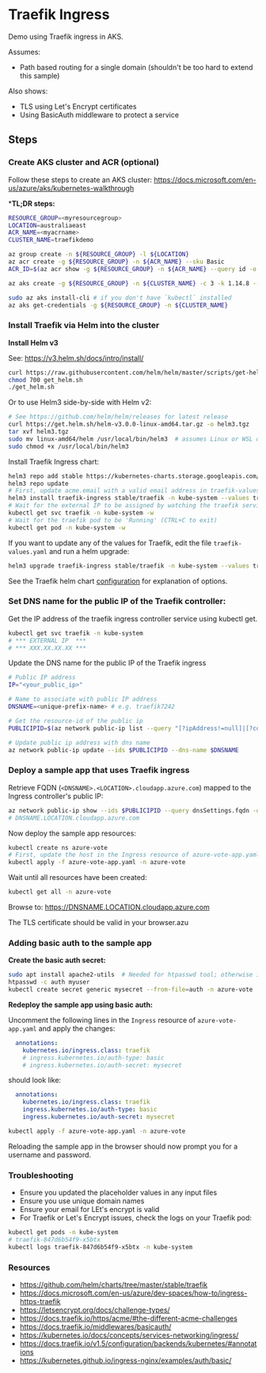 Traefik Ingress
===============

Demo using Traefik ingress in AKS.

Assumes:
- Path based routing for a single domain (shouldn't be too hard to extend this sample)

Also shows:
- TLS using Let's Encrypt certificates
- Using BasicAuth middleware to protect a service

Steps
-----

### Create AKS cluster and ACR (optional)

Follow these steps to create an AKS cluster: https://docs.microsoft.com/en-us/azure/aks/kubernetes-walkthrough

***TL;DR steps:**

```sh
RESOURCE_GROUP=<myresourcegroup>
LOCATION=australiaeast
ACR_NAME=<myacrname>
CLUSTER_NAME=traefikdemo

az group create -n ${RESOURCE_GROUP} -l ${LOCATION}
az acr create -g ${RESOURCE_GROUP} -n ${ACR_NAME} --sku Basic
ACR_ID=$(az acr show -g ${RESOURCE_GROUP} -n ${ACR_NAME} --query id -o tsv)

az aks create -g ${RESOURCE_GROUP} -n ${CLUSTER_NAME} -c 3 -k 1.14.8 --vm-set-type VirtualMachineScaleSets --load-balancer-sku standard --attach-acr ${ACR_ID} -a monitoring --generate-ssh-keys

sudo az aks install-cli # if you don't have `kubectl` installed
az aks get-credentials -g ${RESOURCE_GROUP} -n ${CLUSTER_NAME}
```

### Install Traefik via Helm into the cluster

**Install Helm v3**

See: https://v3.helm.sh/docs/intro/install/

```sh
curl https://raw.githubusercontent.com/helm/helm/master/scripts/get-helm-3 > get_helm.sh
chmod 700 get_helm.sh
./get_helm.sh
```

Or to use Helm3 side-by-side with Helm v2:

```sh
# See https://github.com/helm/helm/releases for latest release
curl https://get.helm.sh/helm-v3.0.0-linux-amd64.tar.gz -o helm3.tgz
tar xvf helm3.tgz
sudo mv linux-amd64/helm /usr/local/bin/helm3  # assumes Linux or WSL on Windows
sudo chmod +x /usr/local/bin/helm3
```

Install Traefik Ingress chart:


```sh
helm3 repo add stable https://kubernetes-charts.storage.googleapis.com/
helm3 repo update
# First, update acme.email with a valid email address in traefik-values.yaml
helm3 install traefik-ingress stable/traefik -n kube-system --values traefik-values.yaml
# Wait for the external IP to be assigned by watching the traefik service (CTRL+C to exit)
kubectl get svc traefik -n kube-system -w
# Wait for the traefik pod to be 'Running' (CTRL+C to exit)
kubectl get pod -n kube-system -w
```

If you want to update any of the values for Traefik, edit the file `traefik-values.yaml` and run a helm upgrade:

```sh
helm3 upgrade traefik-ingress stable/traefik -n kube-system --values traefik-values.yaml
```

See the Traefik helm chart [configuration](https://github.com/helm/charts/tree/master/stable/traefik#configuration) for explanation of options.

### Set DNS name for the public IP of the Traefik controller:

Get the IP address of the traefik ingress controller service using kubectl get.

```sh
kubectl get svc traefik -n kube-system
# *** EXTERNAL IP  ***
# *** XXX.XX.XX.XX ***
```

Update the DNS name for the public IP of the Traefik ingress

```sh
# Public IP address
IP="<your_public_ip>"

# Name to associate with public IP address
DNSNAME=<unique-prefix-name> # e.g. traefik7242

# Get the resource-id of the public ip
PUBLICIPID=$(az network public-ip list --query "[?ipAddress!=null]|[?contains(ipAddress, '$IP')].[id]" --output tsv)

# Update public ip address with dns name
az network public-ip update --ids $PUBLICIPID --dns-name $DNSNAME
```

### Deploy a sample app that uses Traefik ingress

Retrieve FQDN (`<DNSNAME>.<LOCATION>.cloudapp.azure.com`) mapped to the Ingress controller's public IP:

```sh
az network public-ip show --ids $PUBLICIPID --query dnsSettings.fqdn -o tsv
# DNSNAME.LOCATION.cloudapp.azure.com
```

Now deploy the sample app resources:

```sh
kubectl create ns azure-vote
# First, update the host in the Ingress resource of azure-vote-app.yaml to your Traefik public IP FQDN: <DNSNAME>.<LOCATION>.cloudapp.azure.com
kubectl apply -f azure-vote-app.yaml -n azure-vote
```

Wait until all resources have been created:

```sh
kubectl get all -n azure-vote
```

Browse to: https://DNSNAME.LOCATION.cloudapp.azure.com

The TLS certificate should be valid in your browser.azu

### Adding basic auth to the sample app

**Create the basic auth secret:**

```sh
sudo apt install apache2-utils  # Needed for htpasswd tool; otherwise install this another way
htpasswd -c auth myuser
kubectl create secret generic mysecret --from-file=auth -n azure-vote
```

**Redeploy the sample app using basic auth:**

Uncomment the following lines in the `Ingress` resource of `azure-vote-app.yaml` and apply the changes:

```yaml
  annotations:
    kubernetes.io/ingress.class: traefik
    # ingress.kubernetes.io/auth-type: basic
    # ingress.kubernetes.io/auth-secret: mysecret
```

should look like:

```yaml
  annotations:
    kubernetes.io/ingress.class: traefik
    ingress.kubernetes.io/auth-type: basic
    ingress.kubernetes.io/auth-secret: mysecret
```

```sh
kubectl apply -f azure-vote-app.yaml -n azure-vote
```

Reloading the sample app in the browser should now prompt you for a username and password.

### Troubleshooting

* Ensure you updated the placeholder values in any input files
* Ensure you use unique domain names
* Ensure your email for LEt's encrypt is valid
* For Traefik or Let's Encrypt issues, check the logs on your Traefik pod:

```sh
kubectl get pods -n kube-system
# traefik-847d6b54f9-x5btx
kubectl logs traefik-847d6b54f9-x5btx -n kube-system
```

### Resources

* https://github.com/helm/charts/tree/master/stable/traefik
* https://docs.microsoft.com/en-us/azure/dev-spaces/how-to/ingress-https-traefik
* https://letsencrypt.org/docs/challenge-types/
* https://docs.traefik.io/https/acme/#the-different-acme-challenges
* https://docs.traefik.io/middlewares/basicauth/
* https://kubernetes.io/docs/concepts/services-networking/ingress/
* https://docs.traefik.io/v1.5/configuration/backends/kubernetes/#annotations
* https://kubernetes.github.io/ingress-nginx/examples/auth/basic/



